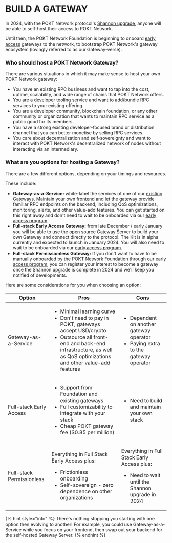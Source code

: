 # BUILD A GATEWAY

In 2024, with the POKT Network protocol's [Shannon upgrade](https://github.com/pokt-network/poktroll), anyone will be able to self-host their access to POKT Network.

Until then, the POKT Network Foundation is beginning to onboard [early access](early-access.md) gateways to the network, to bootstrap POKT Network's gateway ecosystem (lovingly referred to as our Gateway-verse).

### Who should host a POKT Network Gateway?

There are various situations in which it may make sense to host your own POKT Network gateway:

* You have an existing RPC business and want to tap into the cost, uptime, scalability, and wide range of chains that POKT Network offers.
* You are a developer tooling service and want to add/bundle RPC services to your existing offering.
* You are a developer community, blockchain foundation, or any other community or organization that wants to maintain RPC service as a public good for its members.
* You have a strong existing developer-focused brand or distribution channel that you can better monetise by selling RPC services.
* You care about decentralization and self-sovereignty and want to interact with POKT Network's decentralized network of nodes without interacting via an intermediary.

### What are you options for hosting a Gateway?

There are a few different options, depending on your timings and resources.

These include:

* **Gateway-as-a-Service:** white-label the services of one of our [existing Gateways](../get-rpcs/find-a-gateway/). Maintain your own frontend and let the gateway provide familiar RPC endpoints on the backend, including QoS optimizations, monitoring, alerts, and other value-add features. You can get started on this right away and don't need to wait to be onboarded via our [early access program](early-access.md).
* **Full-stack Early Access Gateway:** from late December / early January you will be able to use the open source Gateway Server to build your own Gateway and connect directly to the protocol. The Kit is in alpha currently and expected to launch in January 2024. You will also need to wait to be onboarded via our [early access program](early-access.md).
* **Full-stack Permissionless Gateway:** If you don't want to have to be manually onboarded by the POKT Network Foundation through our [early access program](early-access.md), you can register your interest to become a gateway once the Shannon upgrade is complete in 2024 and we'll keep you notified of developments.

Here are some considerations for you when choosing an option:

| Option                    | Pros                                                                                                                                                                                                                          | Cons                                                                                                               |
| ------------------------- | ----------------------------------------------------------------------------------------------------------------------------------------------------------------------------------------------------------------------------- | ------------------------------------------------------------------------------------------------------------------ |
| Gateway-as-a-Service      | <ul><li>Minimal learning curve</li><li>Don't need to pay in POKT, gateways accept USD/crypto</li><li>Outsource all front-end and back-end infrastructure, as well as QoS optimizations and other value-add features</li></ul> | <ul><li>Dependent on another gateway operator</li><li>Paying extra to the gateway operator</li></ul>               |
| Full-stack Early Access   | <ul><li>Support from Foundation and existing gateways</li><li>Full customizability to integrate with your stack</li><li>Cheap POKT gateway fee ($0.85 per million)</li></ul>                                                  | <ul><li>Need to build and maintain your own stack</li></ul>                                                        |
| Full-stack Permissionless | <p>Everything in Full Stack Early Access plus:</p><ul><li>Frictionless onboarding</li><li>Self-sovereign - zero dependence on other organizations</li></ul>                                                                   | <p>Everything in Full Stack Early Access plus:</p><ul><li>Need to wait until the Shannon upgrade in 2024</li></ul> |

{% hint style="info" %}
There's nothing stopping you starting with one option then evolving to another! For example, you could use Gateway-as-a-Service while you focus on your frontend, then swap out your backend for the self-hosted Gateway Server.
{% endhint %}
